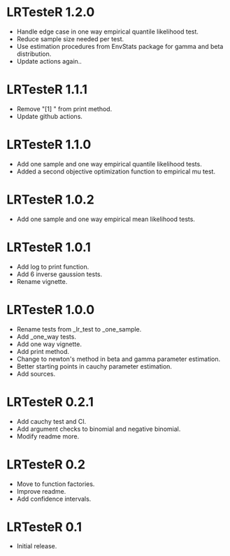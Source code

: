 # LRTesteR 1.2.0
* Handle edge case in one way empirical quantile likelihood test.
* Reduce sample size needed per test.
* Use estimation procedures from EnvStats package for gamma and beta distribution.
* Update actions again..

# LRTesteR 1.1.1
* Remove "[1] " from print method.
* Update github actions.

# LRTesteR 1.1.0
* Add one sample and one way empirical quantile likelihood tests.
* Added a second objective optimization function to empirical mu test.

# LRTesteR 1.0.2
* Add one sample and one way empirical mean likelihood tests.

# LRTesteR 1.0.1
* Add log to print function.
* Add 6 inverse gaussion tests.
* Rename vignette.

# LRTesteR 1.0.0
* Rename tests from _lr_test to _one_sample.
* Add _one_way tests.
* Add one way vignette.
* Add print method.
* Change to newton's method in beta and gamma parameter estimation.
* Better starting points in cauchy parameter estimation.
* Add sources.

# LRTesteR 0.2.1
* Add cauchy test and CI.
* Add argument checks to binomial and negative binomial.
* Modify readme more.

# LRTesteR 0.2
* Move to function factories.
* Improve readme.
* Add confidence intervals.

# LRTesteR 0.1
* Initial release.
